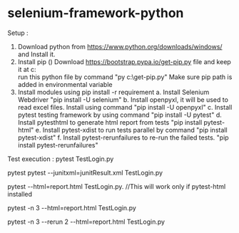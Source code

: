 # selenium-framework-python

Setup :
  1. Download python from https://www.python.org/downloads/windows/ and Install it.
  2. Install pip ()
      Download https://bootstrap.pypa.io/get-pip.py file and keep it at c:\
      run this python file by command "py c:\get-pip.py"
      Make sure pip path is added in environmental variable
  3. Install modules using pip install -r requirement
	  a. Install Selenium Webdriver "pip install -U selenium"
	  b. Install openpyxl, it will be used to read excel files. Install using command "pip install -U openpyxl"
	  c. Install pytest testing framework by using command "pip install -U pytest"
	  d. Install pytesthtml to generate html report from tests "pip install pytest-html"
	  e. Install pytest-xdist to run tests parallel by command "pip install pytest-xdist"
	  f. Install pytest-rerunfailures to re-run the failed tests. "pip install pytest-rerunfailures"
  
Test execution :
  pytest TestLogin.py
  
  pytest pytest --junitxml=junitResult.xml TestLogin.py
  
  pytest --html=report.html TestLogin.py. //This will work only if pytest-html installed
  
  pytest -n 3 --html=report.html TestLogin.py
  
  pytest -n 3 --rerun 2 --html=report.html TestLogin.py
